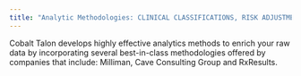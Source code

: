 ```yaml
---
title: "Analytic Methodologies: CLINICAL CLASSIFICATIONS, RISK ADJUSTMENT, NORMATIVE DATA, AND MORE..."
---
```


Cobalt Talon develops highly effective analytics methods to enrich your raw data by incorporating several best-in-class methodologies offered by companies that include: Milliman, Cave Consulting Group and RxResults.
